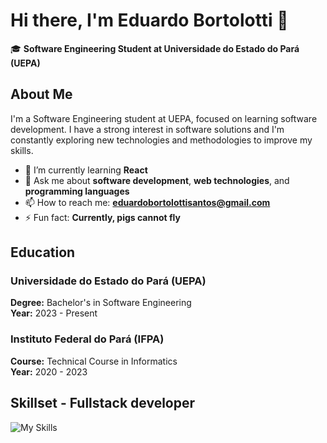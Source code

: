 # Hi there, I'm Eduardo Bortolotti 👋

🎓 **Software Engineering Student at Universidade do Estado do Pará (UEPA)**


## About Me

I'm a Software Engineering student at UEPA, focused on learning software development. I have a strong interest in software solutions and I'm constantly exploring new technologies and methodologies to improve my skills.

- 🌱 I’m currently learning **React**
- 💬 Ask me about **software development**, **web technologies**, and **programming languages**
- 📫 How to reach me: **eduardobortolottisantos@gmail.com**
- ⚡ Fun fact: **Currently, pigs cannot fly**


## Education

### Universidade do Estado do Pará (UEPA)
**Degree:** Bachelor's in Software Engineering  
**Year:** 2023 - Present

### Instituto Federal do Pará (IFPA)
**Course:** Technical Course in Informatics  
**Year:** 2020 - 2023  

## Skillset - Fullstack developer

![My Skills](https://skillicons.dev/icons?i=js,html,css,bootstrap,jquery,nodejs,express,react,python,postgres,mysql,postman,bash,windows)
